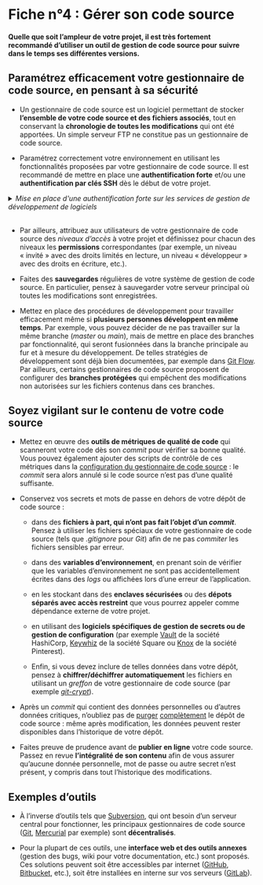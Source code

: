 # Fiche n°4 : Gérer son code source

#### Quelle que soit l’ampleur de votre projet, il est très fortement recommandé d’utiliser un outil de gestion de code source pour suivre dans le temps ses différentes versions.

## Paramétrez efficacement votre gestionnaire de code source, en pensant à sa sécurité

* Un gestionnaire de code source est un logiciel permettant de stocker **l’ensemble de votre code source et des fichiers associés**, tout en conservant la **chronologie de toutes les modifications** qui ont été apportées. Un simple serveur FTP ne constitue pas un gestionnaire de code source.

* Paramétrez correctement votre environnement en utilisant les fonctionnalités proposées par votre gestionnaire de code source. Il est recommandé de mettre en place une **authentification forte** et/ou une **authentification par clés SSH** dès le début de votre projet.

<details>
     <summary><em> Mise en place d'une authentification forte sur les services de gestion de développement de logiciels </em></summary>
<br>

* Le logiciel libre [GitLab](https://docs.gitlab.com/) offre des fonctionnalités de [double authentification](https://docs.gitlab.com/ee/user/profile/account/two_factor_authentication.html) et [d'accès par jeton d'authentification avec gestion des droits](https://docs.gitlab.com/ee/user/profile/personal_access_tokens.html). Ces deux fonctionnalités se retrouvent également sur des services web comme [GitHub](https://help.github.com/en/github/authenticating-to-github/configuring-two-factor-authentication).

*  **Pensez à sauvegarder vos codes de récupération dans un endroit sûr**, par exemple un gestionnaire de mot de passe ou conservez leur impression dans un endroit sécurisé.

</details>
<br>

* Par ailleurs, attribuez aux utilisateurs de votre gestionnaire de code source des *niveaux d’accès* à votre projet et définissez pour chacun des niveaux les **permissions** correspondantes (par exemple, un niveau « invité » avec des droits limités en lecture, un niveau « développeur » avec des droits en écriture, etc.).

* Faites des **sauvegardes** régulières de votre système de gestion de code source. En particulier, pensez à sauvegarder votre serveur principal où toutes les modifications sont enregistrées.

* Mettez en place des procédures de développement pour travailler efficacement même si **plusieurs personnes développent en même temps**. Par exemple, vous pouvez décider de ne pas travailler sur la même branche (_master_ ou _main_), mais de mettre en place des branches par fonctionnalité, qui seront fusionnées dans la branche principale au fur et à mesure du développement. De telles stratégies de développement sont déjà bien documentées, par exemple dans [Git Flow](https://nvie.com/posts/a-successful-git-branching-model/). Par ailleurs, certains gestionnaires de code source proposent de configurer des **branches protégées** qui empêchent des modifications non autorisées sur les fichiers contenus dans ces branches.


## Soyez vigilant sur le contenu de votre code source

* Mettez en œuvre des **outils de métriques de qualité de code** qui scanneront votre code dès son _commit_ pour vérifier sa bonne qualité. Vous pouvez également ajouter des scripts de contrôle de ces métriques dans la [configuration du gestionnaire de code source](https://git-scm.com/book/uz/v2/Customizing-Git-Git-Hooks) : le _commit_ sera alors annulé si le code source n’est pas d’une qualité suffisante.

* Conservez vos secrets et mots de passe en dehors de votre dépôt de code source :

    * dans des **fichiers à part, qui n’ont pas fait l’objet d’un _commit_**. Pensez à utiliser les fichiers spéciaux de votre gestionnaire de code source (tels que _.gitignore_ pour _Git_) afin de ne pas _commiter_ les fichiers sensibles par erreur.

    * dans des **variables d’environnement**, en prenant soin de vérifier que les variables d’environnement ne sont pas accidentellement écrites dans des *logs* ou affichées lors d’une erreur de l’application.

    * en les stockant dans des **enclaves sécurisées** ou des **dépots séparés avec accès restreint** que vous pourrez appeler comme dépendance externe de votre projet.

    * en utilisant des **logiciels spécifiques de gestion de secrets ou de gestion de configuration** (par exemple [Vault](https://github.com/hashicorp/vault) de la société HashiCorp, [Keywhiz](https://square.github.io/keywhiz) de la société Square ou [Knox](https://github.com/pinterest/knox) de la société Pinterest).

    * Enfin, si vous devez inclure de telles données dans votre dépôt, pensez à **chiffrer/déchiffrer automatiquement** les fichiers en utilisant un *greffon* de votre gestionnaire de code source (par exemple [_git-crypt_](https://github.com/AGWA/git-crypt)).

* Après un _commit_ qui contient des données personnelles ou d’autres données critiques, n’oubliez pas de [purger](https://git-scm.com/book/en/v2/Git-Tools-Rewriting-History) [complètement](https://help.github.com/en/github/authenticating-to-github/removing-sensitive-data-from-a-repository#purging-a-file-from-your-repositorys-history) le dépôt de code source : même après modification, les données peuvent rester disponibles dans l’historique de votre dépôt.

* Faites preuve de prudence avant de **publier en ligne** votre code source. Passez en revue **l’intégralité de son contenu** afin de vous assurer qu’aucune donnée personnelle, mot de passe ou autre secret n’est présent, y compris dans tout l’historique des modifications.

## Exemples d’outils

* À l’inverse d’outils tels que [Subversion](https://subversion.apache.org/), qui ont besoin d’un serveur central pour fonctionner, les principaux gestionnaires de code source ([Git](https://git-scm.com/), [Mercurial](https://www.mercurial-scm.org/) par exemple) sont **décentralisés**.

* Pour la plupart de ces outils, une **interface web et des outils annexes** (gestion des bugs, wiki pour votre documentation, etc.) sont proposés. Ces solutions peuvent soit être accessibles par internet ([GitHub](https://github.com/), [Bitbucket](https://bitbucket.org/), etc.), soit être installées en interne sur vos serveurs ([GitLab](https://about.gitlab.com/)).
